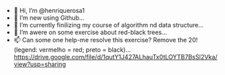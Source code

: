 - 👋 Hi, I’m @henriquerosa1
- 👀 I’m new using Github...
- 🌱 I’m currently finilizing my course of algorithm nd data structure...
- 💞️ I’m awere on some exercise about red-black trees...
- 📫 Can some one help-me resolve this exercise? Remove the 20! (legend: vermelho = red; preto = black)...
https://drive.google.com/file/d/1qutY1J427ALhauTx0tLOYTB7BsSl2Vka/view?usp=sharing


<!---
henriquerosa1/henriquerosa1 is a ✨ special ✨ repository because its `README.md` (this file) appears on your GitHub profile.
You can click the Preview link to take a look at your changes.
--->
